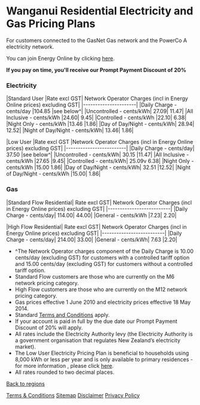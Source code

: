 # Wanganui Residential Electricity and Gas Pricing Plans
For customers connected to the GasNet Gas network and the PowerCo A electricity network.


You can join Energy Online by clicking [here](http://www.energyonline.co.nz/Default.aspx?tabid=98).

**If you pay on time, you'll receive our Prompt Payment Discount of 20%**


### Electricity
|Standard User	|Rate excl GST|	Network Operator Charges (incl in Energy Online prices) excluding GST|
|----------------------|
|Daily Charge - cents/day	|104.85	|see below^|
|Uncontrolled - cents/kWh|	27.09|	11.47|
|All Inclusive - cents/kWh	|24.60|	9.45|
|Controlled - cents/kWh	|22.10|	6.38|
|Night Only - cents/kWh	|13.46	|1.86|
|Day of Day/Night - cents/kWh|	28.94|	12.52|
|Night of Day/Night - cents/kWh|	13.46|	1.86|
 

|Low User	|Rate excl GST	|Network Operator Charges (incl in Energy Online prices) excluding GST|
|-------------------------|
|Daily Charge - cents/day|	37.50	|see below^|
|Uncontrolled - cents/kWh|	30.15	|11.47|
|All Inclusive - cents/kWh	|27.65	|9.45|
|Controlled - cents/kWh|	25.09v	6.38|
|Night Only - cents/kWh	|15.00	1.86|
|Day of Day/Night - cents/kWh|	32.51	|12.52|
|Night of Day/Night - cents/kWh	|15.00|	1.86|
 

### Gas
|Standard Flow Residential|	Rate excl GST|	Network Operator Charges (incl in Energy Online prices) excluding GST|
|--------------------------|
|Daily Charge - cents/day|	114.00|	44.00|
|General - cents/kWh	|7.23|	2.20|
 

|High Flow Residential|	Rate excl GST|	Network Operator Charges (incl in Energy Online prices) excluding GST|
|--------------------------|
|Daily Charge - cents/day|	214.00|	33.00|
|General - cents/kWh|	7.63	|2.20|


- ^The Network Operator charges component of the Daily Charge is 10.00 cents/day (excluding GST) for customers with a controlled tariff option and 15.00 cents/day (excluding GST) for customers without a controlled tariff option.
- Standard Flow customers are those who are currently on the M6 network pricing category.
- High Flow customers are those who are currently on the M12 network pricing category.
- Gas prices effective 1 June 2010 and electricity prices effective 18 May 2014. 
- Standard [Terms and Conditions](http://www.energyonline.co.nz/terms) apply.
- If your account is paid in full by the due date our Prompt Payment Discount of 20% will apply.
- All rates include the Electricity Authority levy (the Electricity Authority is a government organisation that regulates New Zealand’s electricity market).
- The Low User Electricity Pricing Plan is beneficial to households using 8,000 kWh or less per year and is only available to primary residences - for more information , please click [here](http://www.energyonline.co.nz/Default.aspx?tabid=148).
- All rates rounded to two decimal places.

[Back to regions](http://www.energyonline.co.nz/residential/pricing_plans/electricity_and_gas_pricing_plans)

[Terms & Conditions](http://www.energyonline.co.nz/terms)
[Sitemap](http://www.energyonline.co.nz/home/site_map)
[Disclaimer](http://www.energyonline.co.nz/home/site_map/disclaimer)
[Privacy Policy](http://www.energyonline.co.nz/home/site_map/privacy_policy)
